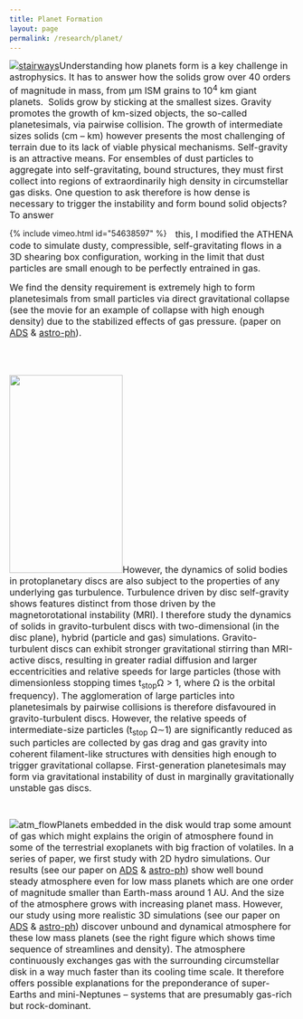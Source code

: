 ```yaml
---
title: Planet Formation
layout: page
permalink: /research/planet/
---
```

<span style="font-size: 12pt;"><a href="/research/planet"><img class="alignright wp-image-134" src="/assets/stairways-e1475514908630-293x300.png" sizes="(max-width: 220px) 100vw, 220px" srcset="/assets/stairways-e1475514908630-293x300.png 293w, /assets/stairways-e1475514908630-768x787.png 768w, /assets/stairways-e1475514908630.png 774w" alt="stairways" width="220" height="225" /></a>Understanding how planets form is a key challenge in astrophysics. It has to answer how the solids grow over 40 orders of magnitude in mass, from μm ISM grains to 10<sup>4</sup> km giant planets.  Solids grow by sticking at the smallest sizes. Gravity promotes the growth of km-sized objects, the so-called planetesimals, via pairwise collision. The growth of intermediate sizes solids (cm – km) however presents the most challenging of terrain due to its lack of viable physical mechanisms. Self-gravity is an attractive means. For ensembles of dust particles to aggregate into self-gravitating, bound structures, they must first collect into regions of extraordinarily high density in circumstellar gas disks. One question to ask therefore is how dense is necessary to trigger the instability and form bound solid objects? To answer </span>

<div style="float: left; margin-right: 15px;">
{% include vimeo.html id="54638597" %}
</div>

<span style="font-size: 12pt;">this, I modified the ATHENA code to simulate dusty, compressible, self-gravitating flows in a 3D shearing box configuration, working in the limit that dust particles are small enough to be perfectly entrained in gas.</span>
  
 <span style="font-size: 12pt;">We find the density requirement is extremely high to form planetesimals from small particles via direct gravitational collapse (see the movie for an example of collapse with high enough density) due to the stabilized effects of gas pressure. (paper on <a href="http://adsabs.harvard.edu/abs/2013ApJ...764...20S">ADS</a> & <a href="http://arxiv.org/abs/1209.5397">astro-ph</a>).</span>

&nbsp;

<span style="font-size: 12pt;"><br /> <img class="size-full wp-image-316 alignleft" src="/assets/8-panel_small.png" alt="" width="200" height="350" srcset="/assets/8-panel_small.png 200w, /assets/8-panel_small-171x300.png 171w" sizes="(max-width: 200px) 100vw, 200px" />However, the dynamics of solid bodies in protoplanetary discs are also subject to the properties of any underlying gas turbulence. Turbulence driven by disc self-gravity shows features distinct from those driven by the magnetorotational instability (MRI). I therefore study the dynamics of solids in gravito-turbulent discs with two-dimensional (in the disc plane), hybrid (particle and gas) simulations. Gravito-turbulent discs can exhibit stronger gravitational stirring than MRI-active discs, resulting in greater radial diffusion and larger eccentricities and relative speeds for large particles (those with dimensionless stopping times t<sub>stop</sub>Ω > 1, where Ω is the orbital frequency). The agglomeration of large particles into planetesimals by pairwise collisions is therefore disfavoured in gravito-turbulent discs. However, the relative speeds of intermediate-size particles (t<sub>stop</sub> Ω∼1) are significantly reduced as such particles are collected by gas drag and gas gravity into coherent filament-like structures with densities high enough to trigger gravitational collapse. First-generation planetesimals may form via gravitational instability of dust in marginally gravitationally unstable gas discs.</span>

&nbsp;

<span style="font-size: 12pt;"><img class=" wp-image-240 alignright" src="/assets/Selection_325-300x187.png" alt="atm_flow" width="426" height="266" srcset="/assets/Selection_325-300x187.png 300w, /assets/Selection_325-768x478.png 768w, /assets/Selection_325.png 870w" sizes="(max-width: 426px) 100vw, 426px" />Planets embedded in the disk would trap some amount of gas which might explains the origin of atmosphere found in some of the terrestrial exoplanets with big fraction of volatiles. In a series of paper, we first study with 2D hydro simulations. Our results (see our paper on <a href="http://adsabs.harvard.edu/abs/2015MNRAS.446.1026O">ADS</a> & <a href="https://arxiv.org/abs/1410.4658">astro-ph</a>) show well bound steady atmosphere even for low mass planets which are one order of magnitude smaller than Earth-mass around 1 AU. And the size of the atmosphere grows with increasing planet mass. However, our study using more realistic 3D simulations (see our paper on <a href="http://adsabs.harvard.edu/abs/2015MNRAS.447.3512O">ADS</a> & <a href="https://arxiv.org/abs/1410.4659">astro-ph</a>) discover unbound and dynamical atmosphere for these low mass planets (see the right figure which shows time sequence of streamlines and density). The atmosphere continuously exchanges gas with the surrounding circumstellar disk in a way much faster than its cooling time scale. It therefore offers possible explanations for the preponderance of super-Earths and mini-Neptunes – systems that are presumably gas-rich but rock-dominant.</span>

&nbsp;
